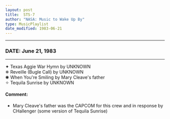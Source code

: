 ```yaml
---
layout: post
title:  STS-7
author: "NASA: Music to Wake Up By"
type: MusicPlaylist
date_modified: 1983-06-21
---
```


----
### DATE: June 21, 1983
----
✦ Texas Aggie War Hymn by UNKNOWN  &nbsp;<br />✵ Reveille (Bugle Call) by UNKNOWN  &nbsp;<br />✺ When You're Smiling by Mary Cleave's father  &nbsp;<br />✧ Tequila Sunrise by UNKNOWN

#### Comment:
* Mary Cleave's father was the CAPCOM for this crew
and in response by CHallenger (some version of Tequila Sunrise)
